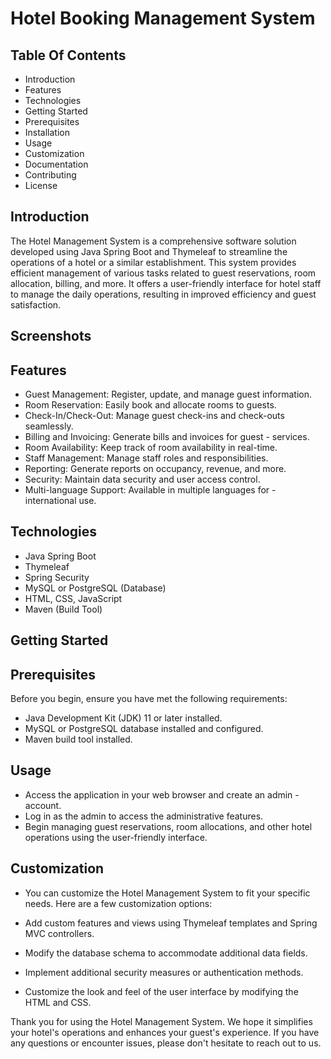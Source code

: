 
# Hotel Booking Management System



## Table Of Contents

- Introduction
- Features
- Technologies
- Getting Started
- Prerequisites
- Installation
- Usage
- Customization
- Documentation
- Contributing
- License


## Introduction
The Hotel Management System is a comprehensive software solution developed using Java Spring Boot and Thymeleaf to streamline the operations of a hotel or a similar establishment. This system provides efficient management of various tasks related to guest reservations, room allocation, billing, and more. It offers a user-friendly interface for hotel staff to manage the daily operations, resulting in improved efficiency and guest satisfaction.
## Screenshots



## Features

- Guest Management: Register, update, and manage guest information.
- Room Reservation: Easily book and allocate rooms to guests.
- Check-In/Check-Out: Manage guest check-ins and check-outs seamlessly.
- Billing and Invoicing: Generate bills and invoices for guest - services.
- Room Availability: Keep track of room availability in real-time.
- Staff Management: Manage staff roles and responsibilities.
- Reporting: Generate reports on occupancy, revenue, and more.
- Security: Maintain data security and user access control.
- Multi-language Support: Available in multiple languages for - international use.


## Technologies

- Java Spring Boot
- Thymeleaf
- Spring Security
- MySQL or PostgreSQL (Database)
- HTML, CSS, JavaScript
- Maven (Build Tool)
## Getting Started

## Prerequisites
Before you begin, ensure you have met the following requirements:

- Java Development Kit (JDK) 11 or later installed.
- MySQL or PostgreSQL database installed and configured.
- Maven build tool installed.
## Usage

- Access the application in your web browser and create an admin - account.
- Log in as the admin to access the administrative features.
- Begin managing guest reservations, room allocations, and other hotel operations using the user-friendly interface.
## Customization
- You can customize the Hotel Management System to fit your specific needs. Here are a few customization options:

- Add custom features and views using Thymeleaf templates and Spring MVC controllers.
- Modify the database schema to accommodate additional data fields.
- Implement additional security measures or authentication methods.
- Customize the look and feel of the user interface by modifying the HTML and CSS.


Thank you for using the Hotel Management System. We hope it simplifies your hotel's operations and enhances your guest's experience. If you have any questions or encounter issues, please don't hesitate to reach out to us.
